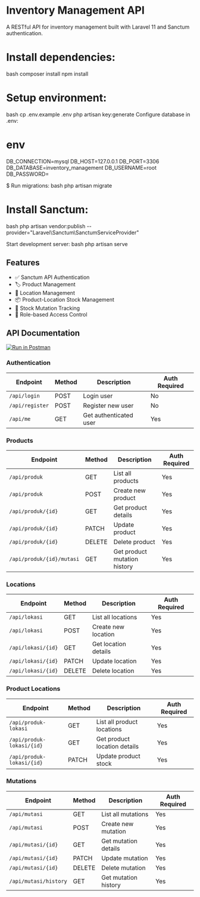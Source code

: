 # Inventory Management API

A RESTful API for inventory management built with Laravel 11 and Sanctum authentication.

# Install dependencies:

bash
composer install
npm install

# Setup environment:
bash
cp .env.example .env
php artisan key:generate
Configure database in .env:

# env
DB_CONNECTION=mysql
DB_HOST=127.0.0.1
DB_PORT=3306
DB_DATABASE=inventory_management
DB_USERNAME=root
DB_PASSWORD=

$ Run migrations:
bash
php artisan migrate

# Install Sanctum:
bash
php artisan vendor:publish --provider="Laravel\Sanctum\SanctumServiceProvider"

Start development server:
bash
php artisan serve

## Features

- ✅ Sanctum API Authentication
- 🏷️ Product Management
- 📍 Location Management
- 📦 Product-Location Stock Management
- 🔄 Stock Mutation Tracking
- 🔐 Role-based Access Control

## API Documentation

[![Run in Postman](https://run.pstmn.io/button.svg)](https://god.gw.postman.com/run-collection/YOUR_COLLECTION_ID)


### Authentication

| Endpoint       | Method | Description                | Auth Required |
|----------------|--------|----------------------------|---------------|
| `/api/login`   | POST   | Login user                 | No            |
| `/api/register`| POST   | Register new user          | No            |
| `/api/me`      | GET    | Get authenticated user     | Yes           |

### Products

| Endpoint                  | Method | Description                     | Auth Required |
|---------------------------|--------|---------------------------------|---------------|
| `/api/produk`             | GET    | List all products               | Yes           |
| `/api/produk`             | POST   | Create new product              | Yes           |
| `/api/produk/{id}`        | GET    | Get product details             | Yes           |
| `/api/produk/{id}`        | PATCH  | Update product                  | Yes           |
| `/api/produk/{id}`        | DELETE | Delete product                  | Yes           |
| `/api/produk/{id}/mutasi` | GET    | Get product mutation history    | Yes           |

### Locations

| Endpoint               | Method | Description                | Auth Required |
|------------------------|--------|----------------------------|---------------|
| `/api/lokasi`          | GET    | List all locations         | Yes           |
| `/api/lokasi`          | POST   | Create new location        | Yes           |
| `/api/lokasi/{id}`     | GET    | Get location details       | Yes           |
| `/api/lokasi/{id}`     | PATCH  | Update location            | Yes           |
| `/api/lokasi/{id}`     | DELETE | Delete location            | Yes           |

### Product Locations

| Endpoint                     | Method | Description                     | Auth Required |
|------------------------------|--------|---------------------------------|---------------|
| `/api/produk-lokasi`         | GET    | List all product locations      | Yes           |
| `/api/produk-lokasi/{id}`    | GET    | Get product location details    | Yes           |
| `/api/produk-lokasi/{id}`    | PATCH  | Update product stock            | Yes           |

### Mutations

| Endpoint               | Method | Description                | Auth Required |
|------------------------|--------|----------------------------|---------------|
| `/api/mutasi`          | GET    | List all mutations         | Yes           |
| `/api/mutasi`          | POST   | Create new mutation        | Yes           |
| `/api/mutasi/{id}`     | GET    | Get mutation details       | Yes           |
| `/api/mutasi/{id}`     | PATCH  | Update mutation            | Yes           |
| `/api/mutasi/{id}`     | DELETE | Delete mutation            | Yes           |
| `/api/mutasi/history`  | GET    | Get mutation history       | Yes           |


